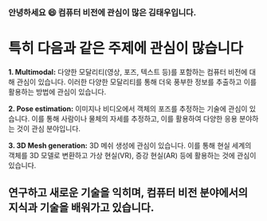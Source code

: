 ### 안녕하세요 😄 컴퓨터 비전에 관심이 많은 김태우입니다.

# 특히 다음과 같은 주제에 관심이 많습니다

<b>1. Multimodal:</b> 다양한 모달리티(영상, 포즈, 텍스트 등)를 포함하는 컴퓨터 비전에 대해 관심이 있습니다. 이러한 다양한 모달리티를 통해 더욱 풍부한 정보를 추출하고 이를 활용하는 방법에 관심이 있습니다.

<b>2. Pose estimation:</b> 이미지나 비디오에서 객체의 포즈를 추정하는 기술에 관심이 있습니다. 이를 통해 사람이나 물체의 자세를 추정하고, 이를 활용하여 다양한 응용 분야하는 것이 관심 분야입니다.

<b>3. 3D Mesh generation:</b> 3D 메쉬 생성에 관심이 있습니다. 이를 통해 현실 세계의 객체를 3D 모델로 변환하고 가상 현실(VR), 증강 현실(AR) 등에 활용하는 것에 관심이 있습니다.

## 연구하고 새로운 기술을 익히며, 컴퓨터 비전 분야에서의 지식과 기술을 배워가고 있습니다.

